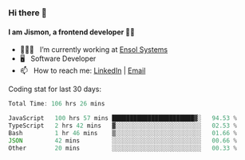 ### Hi there 👋

#### I am Jismon, a frontend developer 👦🏻

- 🧑🏻‍💻   &nbsp; I’m currently working at <a href='https://www.ensolsystems.com/' target="_blank">Ensol Systems</a>
- 🖥   &nbsp; Software Developer
- 📫   &nbsp; How to reach me: <a href='https://www.linkedin.com/in/jismonthomas/'>LinkedIn</a> | <a href='mailto:hellojismonthomas@gmail.com'>Email</a>

Coding stat for last 30 days:
<!--START_SECTION:waka-->

```javascript
Total Time: 106 hrs 26 mins

JavaScript   100 hrs 57 mins ███████████████████████▓░   94.53 %
TypeScript   2 hrs 42 mins   ▓░░░░░░░░░░░░░░░░░░░░░░░░   02.53 %
Bash         1 hr 46 mins    ▒░░░░░░░░░░░░░░░░░░░░░░░░   01.66 %
JSON         42 mins         ░░░░░░░░░░░░░░░░░░░░░░░░░   00.66 %
Other        20 mins         ░░░░░░░░░░░░░░░░░░░░░░░░░   00.33 %
```

<!--END_SECTION:waka-->

<!--
**jismonthomas/jismonthomas** is a ✨ _special_ ✨ repository because its `README.md` (this file) appears on your GitHub profile.

Here are some ideas to get you started:

- 🔭 I’m currently working on ...
- 🌱 I’m currently learning ...
- 👯 I’m looking to collaborate on ...
- 🤔 I’m looking for help with ...
- 💬 Ask me about ...
- 📫 How to reach me: ...
- 😄 Pronouns: ...
- ⚡ Fun fact: ...
-->
